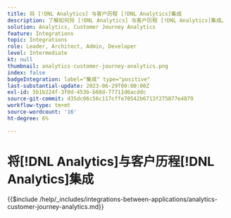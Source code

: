 ```yaml
---
title: 将 [!DNL Analytics] 与客户历程 [!DNL Analytics]集成
description: 了解如何将 [!DNL Analytics] 与客户历程 [!DNL Analytics]集成。
solution: Analytics, Customer Journey Analytics
feature: Integrations
topic: Integrations
role: Leader, Architect, Admin, Developer
level: Intermediate
kt: null
thumbnail: analytics-customer-journey-analytics.png
index: false
badgeIntegration: label="集成" type="positive"
last-substantial-update: 2023-06-29T00:00:00Z
exl-id: 5b1b224f-3f0d-453b-b68d-77711d6acddc
source-git-commit: d35dc06c56c117cffe70542b6713f275877e4879
workflow-type: tm+mt
source-wordcount: '16'
ht-degree: 6%

---
```


# 将[!DNL Analytics]与客户历程[!DNL Analytics]集成

{{$include /help/_includes/integrations-between-applications/analytics-customer-journey-analytics.md}}
